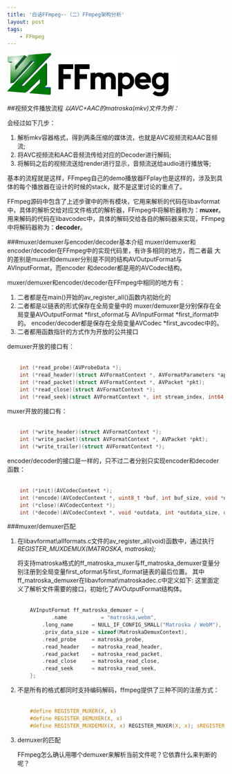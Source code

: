 ```yaml
---
title: '白话FFmpeg--（二）FFmpeg架构分析'
layout: post
tags:
    - FFmpeg
---
```


![ffmpeg-logo](/media/files/2013/08/29/ffmpeg-logo.png)

##视频文件播放流程
*以AVC+AAC的matroska(mkv)文件为例：*

会经过如下几步：

1. 解析mkv容器格式，得到两条压缩的媒体流，也就是AVC视频流和AAC音频流;
2. 将AVC视频流和AAC音频流传给对应的Decoder进行解码;
3. 将解码之后的视频流送给render进行显示，音频流送给audio进行播放等;

基本的流程就是这样，FFmpeg自己的demo播放器FFplay也是这样的，涉及到具体的每个播放器在设计的时候的stack，就不是这里讨论的重点了。

FFmpeg源码中包含了上述步骤中的所有模块，它用来解析的代码在libavformat中，具体的解析交给对应文件格式的解析器，FFmpeg中将解析器称为：**muxer**。用来解码的代码在libavcodec中，具体的解码交给各自的解码器来实现，FFmpeg中将解码器称为：**decoder**。

###muxer/demuxer与encoder/decoder基本介绍
muxer/demuxer和encoder/decoder在FFmpeg中的实现代码里，有许多相同的地方，而二者最
大的差别是muxer和demuxer分别是不同的结构AVOutputFormat与AVInputFormat，而encoder
和decoder都是用的AVCodec结构。
 
muxer/demuxer和encoder/decoder在FFmpeg中相同的地方有：

1. 二者都是在main()开始的av_register_all()函数内初始化的
2. 二者都是以链表的形式保存在全局变量中的
        muxer/demuxer是分别保存在全局变量AVOutputFormat *first_oformat与
        AVInputFormat *first_iformat中的。
        encoder/decoder都是保存在全局变量AVCodec *first_avcodec中的。
3. 二者都用函数指针的方式作为开放的公共接口
    
demuxer开放的接口有：

```c

    int (*read_probe)(AVProbeData *);
    int (*read_header)(struct AVFormatContext *, AVFormatParameters *ap);
    int (*read_packet)(struct AVFormatContext *, AVPacket *pkt);
    int (*read_close)(struct AVFormatContext *);
    int (*read_seek)(struct AVFormatContext *, int stream_index, int64_t timestamp, int flags);
```

muxer开放的接口有：

```c

    int (*write_header)(struct AVFormatContext *);
    int (*write_packet)(struct AVFormatContext *, AVPacket *pkt);
    int (*write_trailer)(struct AVFormatContext *);
```

encoder/decoder的接口是一样的，只不过二者分别只实现encoder和decoder函数：

```c

    int (*init)(AVCodecContext *);
    int (*encode)(AVCodecContext *, uint8_t *buf, int buf_size, void *data);
    int (*close)(AVCodecContext *);
    int (*decode)(AVCodecContext *, void *outdata, int *outdata_size, uint8_t *buf, int buf_size);
```
###muxer/demuxer匹配
1. 在libavformat\allformats.c文件的av_register_all(void)函数中，通过执行
   *REGISTER_MUXDEMUX(MATROSKA, matroska);*

    将支持matroska格式的ff_matroska_muxer与ff_matroska_demuxer变量分别注册到全局变量first_oformat与first_iformat链表的最后位置。
其中ff_matroska_demuxer在libavformat\matroskadec.c中定义如下:
这里面定义了解析文件需要的接口，初始化了AVOutputFormat结构体。
    
	```c

    	AVInputFormat ff_matroska_demuxer = {
        	   .name           = "matroska,webm",
            .long_name      = NULL_IF_CONFIG_SMALL("Matroska / WebM"),
            .priv_data_size = sizeof(MatroskaDemuxContext),
            .read_probe     = matroska_probe,
            .read_header    = matroska_read_header,
            .read_packet    = matroska_read_packet,
            .read_close     = matroska_read_close,
            .read_seek      = matroska_read_seek,
        };
	```

2. 不是所有的格式都同时支持编码解码，ffmpeg提供了三种不同的注册方式：

	```c

    	#define REGISTER_MUXER(X, x)                                            
    	#define REGISTER_DEMUXER(X, x)                                          
    	#define REGISTER_MUXDEMUX(X, x) REGISTER_MUXER(X, x); sREGISTER_DEMUXER(X, x)

	```

3. demuxer的匹配

    FFmpeg怎么确认用哪个demuxer来解析当前文件呢？它依靠什么来判断的呢？

